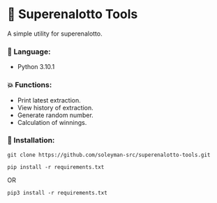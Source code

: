 # 🧰 Superenalotto Tools
A simple utility for superenalotto.

### 📃 Language: 
* Python 3.10.1

### 💥 Functions:
* Print latest extraction.
* View history of extraction.
* Generate random number.
* Calculation of winnings.

### 💾 Installation:
```
git clone https://github.com/soleyman-src/superenalotto-tools.git
```

```
pip install -r requirements.txt
```
OR
```
pip3 install -r requirements.txt
```
